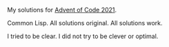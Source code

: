 My solutions for [Advent of Code 2021](http://adventofcode.com/2021).

Common Lisp. All solutions original. All solutions work. 

I tried to be clear. I did not try to be clever or optimal.
